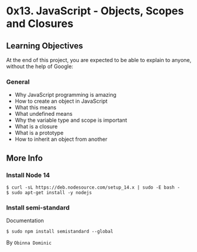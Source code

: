 # **0x13. JavaScript - Objects, Scopes and Closures**

## **Learning Objectives**
At the end of this project, you are expected to be able to explain to anyone, without the help of Google:

### **General**
* Why JavaScript programming is amazing
* How to create an object in JavaScript
* What this means
* What undefined means
* Why the variable type and scope is important
* What is a closure
* What is a prototype
* How to inherit an object from another

## **More Info**

### **Install Node 14**

~~~~
$ curl -sL https://deb.nodesource.com/setup_14.x | sudo -E bash -
$ sudo apt-get install -y nodejs
~~~~

### **Install semi-standard**
Documentation

~~~~
$ sudo npm install semistandard --global
~~~~

By `Obinna Dominic`
